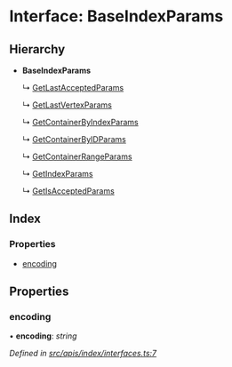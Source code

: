 # Interface: BaseIndexParams

## Hierarchy

- **BaseIndexParams**

  ↳ [GetLastAcceptedParams](index_interfaces.getlastacceptedparams)

  ↳ [GetLastVertexParams](index_interfaces.getlastvertexparams)

  ↳ [GetContainerByIndexParams](index_interfaces.getcontainerbyindexparams)

  ↳ [GetContainerByIDParams](index_interfaces.getcontainerbyidparams)

  ↳ [GetContainerRangeParams](index_interfaces.getcontainerrangeparams)

  ↳ [GetIndexParams](index_interfaces.getindexparams)

  ↳ [GetIsAcceptedParams](index_interfaces.getisacceptedparams)

## Index

### Properties

- [encoding](index_interfaces.baseindexparams#encoding)

## Properties

### encoding

• **encoding**: _string_

_Defined in [src/apis/index/interfaces.ts:7](https://github.com/chain4travel/caminojs/blob/3883166/src/apis/index/interfaces.ts#L7)_
